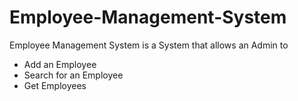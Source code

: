 # Employee-Management-System
Employee Management System is a System that allows an Admin to 
- Add an Employee
- Search for an Employee
- Get Employees
